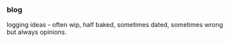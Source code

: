 ### blog

logging ideas - often wip, half baked, sometimes dated, sometimes wrong but always opinions.